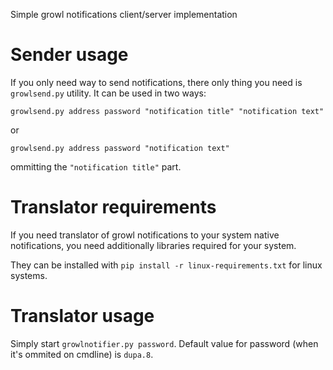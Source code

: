 Simple growl notifications client/server implementation

# Sender usage

If you only need way to send notifications, there only thing you need is
`growlsend.py` utility. It can be used in two ways:

`growlsend.py address password "notification title" "notification text"`

or 

`growlsend.py address password "notification text"`

ommitting the `"notification title"` part.

# Translator requirements

If you need translator of growl notifications to your system native
notifications, you need additionally libraries required for your system.

They can be installed with `pip install -r linux-requirements.txt` for linux systems.

# Translator usage

Simply start `growlnotifier.py password`. Default value for password
(when it's ommited on cmdline) is `dupa.8`.
